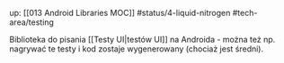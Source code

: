 up: [[013 Android Libraries MOC]]
#status/4-liquid-nitrogen
#tech-area/testing

Biblioteka do pisania [[Testy UI|testów UI]] na Androida - można też np. nagrywać te testy i kod zostaje wygenerowany (chociaż jest średni).